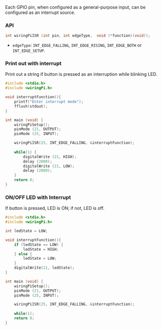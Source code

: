 Each GPIO pin, when configured as a general-purpose input, can be configured as an interrupt source.

### API

```c
int wiringPiISR (int pin, int edgeType,  void (*function)(void));
```

* ``edgeType``: ``INT_EDGE_FALLING``, ``INT_EDGE_RISING``, ``INT_EDGE_BOTH`` or ``INT_EDGE_SETUP``.

### Print out with interrupt

Print out a string if button is pressed as an interruption while blinking LED.

```c
#include <stdio.h>
#include <wiringPi.h>

void interruptFunction(){
    printf("Enter interrupt mode");
    fflush(stdout);
}   

int main (void) {
    wiringPiSetup(); 
    pinMode (21, OUTPUT);
    pinMode (25, INPUT);

    wiringPiISR(25, INT_EDGE_FALLING, &interruptFunction);
    
    while(1) {
        digitalWrite (21, HIGH);
        delay (2000);
        digitalWrite (21, LOW);
        delay (2000);
    }
    return 0;   
}
```

### ON/OFF LED with Interrupt

If button is pressed, LED is ON; if not, LED is off.

```c
#include <stdio.h>
#include <wiringPi.h>

int ledState = LOW;

void interruptFunction(){
    if (ledState == LOW) {
        ledState = HIGH;
    } else {
        ledState = LOW;
    }    
    digitalWrite(21, ledState);
}   

int main (void) {
    wiringPiSetup(); 
    pinMode (21, OUTPUT);
    pinMode (25, INPUT);

    wiringPiISR(25, INT_EDGE_FALLING, &interruptFunction);
    
    while(1);
    return 0;
}
```
